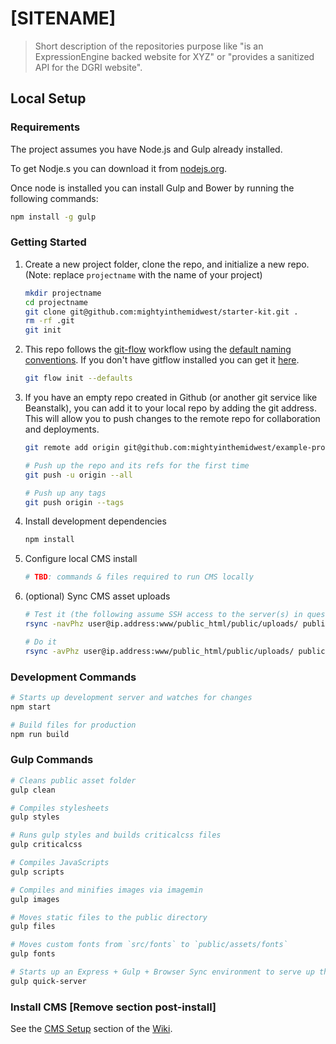 # [SITENAME]

> Short description of the repositories purpose like "is an ExpressionEngine backed website for XYZ" or "provides a sanitized API for the DGRI website".

## Local Setup

### Requirements

The project assumes you have Node.js and Gulp already installed.

To get Nodje.s you can download it from [nodejs.org](https://nodejs.org/).

Once node is installed you can install Gulp and Bower by running the following commands:

```bash
npm install -g gulp
```

### Getting Started

1. Create a new project folder, clone the repo, and initialize a new repo. (Note: replace `projectname` with the name of your project)
    ```bash
    mkdir projectname
    cd projectname
    git clone git@github.com:mightyinthemidwest/starter-kit.git .
    rm -rf .git
    git init
    ```

2. This repo follows the [git-flow](http://nvie.com/posts/a-successful-git-branching-model/) workflow using the [default naming conventions](https://danielkummer.github.io/git-flow-cheatsheet/). If you don't have gitflow installed you can get it [here](https://github.com/nvie/gitflow/wiki/Installation).
    ```bash
    git flow init --defaults
    ```

3. If you have an empty repo created in Github (or another git service like Beanstalk), you can add it to your local repo by adding the git address. This will allow you to push changes to the remote repo for collaboration and deployments.
    ```bash
    git remote add origin git@github.com:mightyinthemidwest/example-project.git

    # Push up the repo and its refs for the first time
    git push -u origin --all

    # Push up any tags
    git push origin --tags
    ```

4. Install development dependencies
    ```bash
    npm install
    ```

5. Configure local CMS install
    ```bash
    # TBD: commands & files required to run CMS locally
    ```

6. (optional) Sync CMS asset uploads
    ```bash
    # Test it (the following assume SSH access to the server(s) in question, and that asset uploads are stored in public/uploads/)
    rsync -navPhz user@ip.address:www/public_html/public/uploads/ public/uploads/

    # Do it
    rsync -avPhz user@ip.address:www/public_html/public/uploads/ public/uploads/
    ```


### Development Commands

```bash
# Starts up development server and watches for changes
npm start

# Build files for production
npm run build
```

### Gulp Commands

```bash
# Cleans public asset folder
gulp clean

# Compiles stylesheets
gulp styles

# Runs gulp styles and builds criticalcss files
gulp criticalcss

# Compiles JavaScripts
gulp scripts

# Compiles and minifies images via imagemin
gulp images

# Moves static files to the public directory
gulp files

# Moves custom fonts from `src/fonts` to `public/assets/fonts`
gulp fonts

# Starts up an Express + Gulp + Browser Sync environment to serve up the files
gulp quick-server
```

### Install CMS [Remove section post-install]

See the [CMS Setup](https://github.com/mightyinthemidwest/starter-kit/wiki/CMS-Setup) section of the [Wiki](https://github.com/mightyinthemidwest/starter-kit/wiki).
